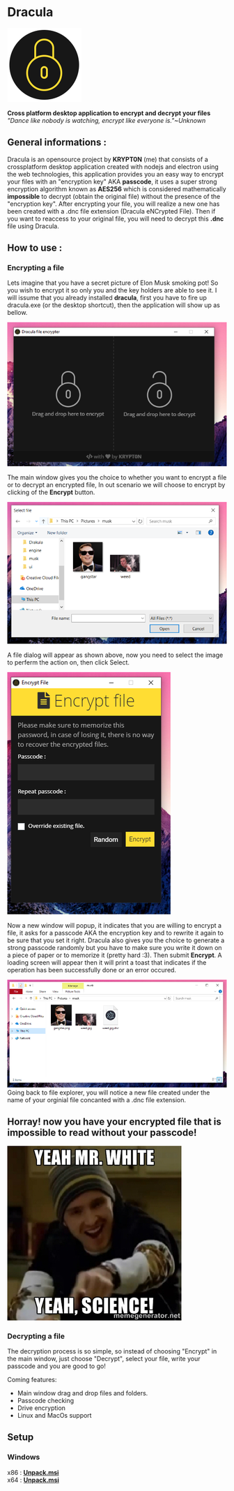 # Dracula
[![icon|10x10,100%](icon.png)](https://github.io)

**Cross platform desktop application to encrypt and decrypt your files**</br>
*"Dance like nobody is watching, encrypt like everyone is."~Unknown*

## General informations :
Dracula is an opensource project by **KRYPT0N** (me) that consists of a crossplatform desktop application created with nodejs and electron using the web technologies, this application provides you an easy way to encrypt your files with an "encryption key" AKA **passcode**, it uses a super strong encryption algorithm known as **AES256** which is considered mathematically **impossible** to decrypt (obtain the original file) without the presence of the "encryption key". After encrypting your file, you will realize a new one has been created with a .dnc file extension (Dracula eNCrypted File). Then if you want to reaccess to your original file, you will need to decrypt this **.dnc** file using Dracula.

## How to use :
### Encrypting a file
Lets imagine that you have a secret picture of Elon Musk smoking pot! So you wish to encrypt it so only you and the key holders are able to see it. I will issume that you already installed **dracula**, first you have to fire up dracula.exe (or the desktop shortcut), then the application will show up as bellow.

![mainScreen|200x](tuto/mainScreen.png)

The main window gives you the choice to whether you want to encrypt a file or to decrypt an encrypted file, In out scenario we will choose to encrypt by clicking of the **Encrypt** button.

![fileDialog|200x](tuto/fileDialog.PNG)

A file dialog will appear as shown above, now you need to select the image to perferm the action on, then click Select.

![screenshot|200x](tuto/encryptForm.PNG)

Now a new window will popup, it indicates that you are willing to encrypt a file, it asks for a passcode AKA the encryption key and to rewrite it again to be sure that you set it right. Dracula also gives you the choice to generate a strong passcode randomly but you have to make sure you write it down on a piece of paper or to memorize it (pretty hard :3). Then submit **Encrypt**. A loading screen will appear then it will print a toast that indicates if the operation has been successfully done or an error occured.

![screenshot|200x](tuto/fileExplorer.PNG)
Going back to file explorer, you will notice a new file created under the name of your orginial file concanted with a .dnc file extension.

## Horray! now you have your encrypted file that is impossible to read without your passcode!

![meme|200x](tuto/brba.jpg)

### Decrypting a file
The decryption process is so simple, so instead of choosing "Encrypt" in the main window, just choose "Decrypt", select your file, write your passcode and you are good to go!

Coming features:
- Main window drag and drop files and folders.
- Passcode checking
- Drive encryption
- Linux and MacOs support

## Setup
### Windows
x86 : **[Unpack.msi](https://github.com/Krypt0n36/Dracula/releases/download/1.0/package.exe)**</br>
x64 : **[Unpack.msi](https://github.com/Krypt0n36/Dracula/releases/download/1.0/package_x64.exe)**

